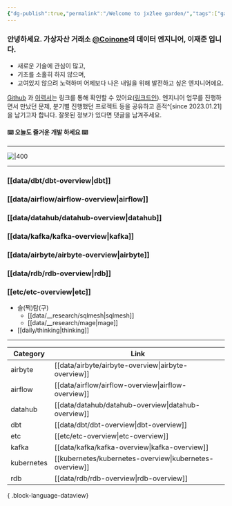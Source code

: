 ```yaml
---
{"dg-publish":true,"permalink":"/Welcome to jx2lee garden/","tags":["gardenEntry"]}
---
```



### 안녕하세요. 가상자산 거래소 [@Coinone](https://coinone.co.kr/)의 데이터 엔지니어, 이재준 입니다.

- 새로운 기술에 관심이 많고,
- 기초를 소홀히 하지 않으며,
- 고여있지 않으려 노력하며 어제보다 나은 내일을 위해 발전하고 싶은 엔지니어에요.

[Github](https://github.com/jx2lee) 과 [이력서](https://jx2lee.github.io/resume-en/)는 링크를 통해 확인할 수 있어요([링크드인](https://www.linkedin.com/in/jx2lee/)). 엔지니어 업무를 진행하면서 만났던 문제, 분기별 진행했던 프로젝트 등을 공유하고 흔적^[since 2023.01.21]을 남기고자 합니다. 잘못된 정보가 있다면 댓글을 남겨주세요.

#### ⌨️ 오늘도 즐거운 개발 하세요 ⌨️

---


![|400](https://i.imgur.com/EfyC7Gg.jpeg)


---

### [[data/dbt/dbt-overview\|dbt]]
### [[data/airflow/airflow-overview\|airflow]]
### [[data/datahub/datahub-overview\|datahub]]
### [[data/kafka/kafka-overview\|kafka]]
### [[data/airbyte/airbyte-overview\|airbyte]]
### [[data/rdb/rdb-overview\|rdb]]
### [[etc/etc-overview\|etc]]


- 슬(쩍)탐(구)
    - [[data/__research/sqlmesh\|sqlmesh]]
    - [[data/__research/mage\|mage]]
- [[daily/thinking\|thinking]]


---

| Category   | Link                                                       |
| ---------- | ---------------------------------------------------------- |
| airbyte    | [[data/airbyte/airbyte-overview\|airbyte-overview]]     |
| airflow    | [[data/airflow/airflow-overview\|airflow-overview]]     |
| datahub    | [[data/datahub/datahub-overview\|datahub-overview]]     |
| dbt        | [[data/dbt/dbt-overview\|dbt-overview]]                 |
| etc        | [[etc/etc-overview\|etc-overview]]                      |
| kafka      | [[data/kafka/kafka-overview\|kafka-overview]]           |
| kubernetes | [[kubernetes/kubernetes-overview\|kubernetes-overview]] |
| rdb        | [[data/rdb/rdb-overview\|rdb-overview]]                 |

{ .block-language-dataview}
